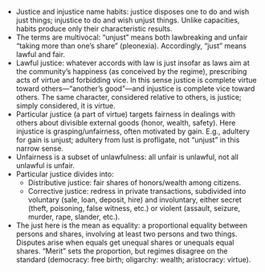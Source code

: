 - Justice and injustice name habits: justice disposes one to do and wish just things; injustice to do and wish unjust things. Unlike capacities, habits produce only their characteristic results.
- The terms are multivocal: “unjust” means both lawbreaking and unfair “taking more than one’s share” (pleonexia). Accordingly, “just” means lawful and fair.
- Lawful justice: whatever accords with law is just insofar as laws aim at the community’s happiness (as conceived by the regime), prescribing acts of virtue and forbidding vice. In this sense justice is complete virtue toward others—“another’s good”—and injustice is complete vice toward others. The same character, considered relative to others, is justice; simply considered, it is virtue.
- Particular justice (a part of virtue) targets fairness in dealings with others about divisible external goods (honor, wealth, safety). Here injustice is grasping/unfairness, often motivated by gain. E.g., adultery for gain is unjust; adultery from lust is profligate, not “unjust” in this narrow sense.
- Unfairness is a subset of unlawfulness: all unfair is unlawful, not all unlawful is unfair.
- Particular justice divides into:
  - Distributive justice: fair shares of honors/wealth among citizens.
  - Corrective justice: redress in private transactions, subdivided into voluntary (sale, loan, deposit, hire) and involuntary, either secret (theft, poisoning, false witness, etc.) or violent (assault, seizure, murder, rape, slander, etc.).
- The just here is the mean as equality: a proportional equality between persons and shares, involving at least two persons and two things. Disputes arise when equals get unequal shares or unequals equal shares. “Merit” sets the proportion, but regimes disagree on the standard (democracy: free birth; oligarchy: wealth; aristocracy: virtue).